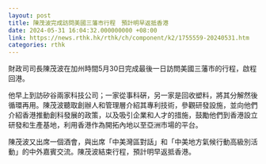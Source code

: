 ```yaml
---
layout: post
title: 陳茂波完成訪問美國三藩市行程　預計明早返抵香港
date: 2024-05-31 16:04:32.000000000 +08:00
link: https://news.rthk.hk/rthk/ch/component/k2/1755559-20240531.htm
categories: rthk
---
```


財政司司長陳茂波在加州時間5月30日完成最後一日訪問美國三藩市的行程，啟程回港。

他早上到訪矽谷兩家科技公司；一家從事科硏，另一家是回收塑料，將其分解然後循環再用。陳茂波聽取創辦人和管理層介紹其專利技術，參觀研發設施，並向他們介紹香港推動創科發展的政策，以及吸引企業和人才的措施，鼓勵他們到香港設立研發和生產基地，利用香港作為開拓內地以至亞洲市場的平台。

陳茂波又出席一個酒會，與出席「中美灣區對話」和「中美地方氣候行動高級別活動」的中外嘉賓交流。陳茂波結束行程，預計明早返抵香港。
